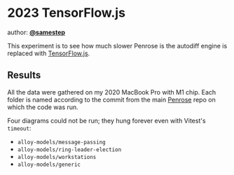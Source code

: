 # 2023 TensorFlow.js

author: [**@samestep**](http://github.com/samestep)

This experiment is to see how much slower Penrose is the autodiff engine is
replaced with [TensorFlow.js][].

## Results

All the data were gathered on my 2020 MacBook Pro with M1 chip. Each folder is
named according to the commit from the main [Penrose][] repo on which the code
was run.

Four diagrams could not be run; they hung forever even with Vitest's `timeout`:

- `alloy-models/message-passing`
- `alloy-models/ring-leader-election`
- `alloy-models/workstations`
- `alloy-models/generic`

[Penrose]: https://github.com/penrose/penrose
[TensorFlow.js]: https://www.tensorflow.org/js
